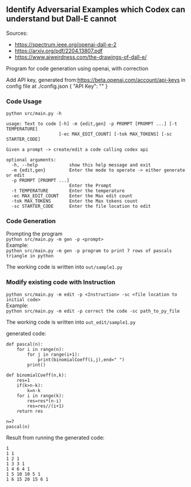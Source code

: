 ## Identify Adversarial Examples which Codex can understand but Dall-E cannot



Sources:
* https://spectrum.ieee.org/openai-dall-e-2
* https://arxiv.org/pdf/2204.13807.pdf
* https://www.aiweirdness.com/the-drawings-of-dall-e/

Program for code generation using openai, with correction

Add API key, generated from:https://beta.openai.com/account/api-keys in config file at ./config.json
{
  "API Key": "<OPENAI-API key>"
}

### Code Usage
```
python src/main.py -h

usage: Text to code [-h] -m {edit,gen} -p PROMPT [PROMPT ...] [-t TEMPERATURE]
                    [-ec MAX_EDIT_COUNT] [-tok MAX_TOKENS] [-sc STARTER_CODE]

Given a prompt -> create/edit a code calling codex api

optional arguments:
  -h, --help            show this help message and exit
  -m {edit,gen}         Enter the mode to operate -> either generate or edit
  -p PROMPT [PROMPT ...]
                        Enter the Prompt
  -t TEMPERATURE        Enter the temperature
  -ec MAX_EDIT_COUNT    Enter the Max edit count
  -tok MAX_TOKENS       Enter the Max tokens count
  -sc STARTER_CODE      Enter the file location to edit
```


### Code Generation

Prompting the program<br>
```python src/main.py -m gen -p <prompt>```
<br>
Example:<br>
```python src/main.py -m gen -p program to print 7 rows of pascals triangle in python ```
<br>

The working code is written into ```out/sample1.py```

### Modify existing code with Instruction

```python src/main.py -m edit -p <Instruction> -sc <file location to initial code>```
<br>
Example:<br>
```python src/main.py -m edit -p correct the code -sc path_to_py_file ```
<br>

The working code is written into ```out_edit/sample1.py```

generated code:

```
def pascal(n):
    for i in range(n):
        for j in range(i+1):
            print(binomialCoeff(i,j),end=" ")
        print()

def binomialCoeff(n,k):
    res=1
    if(k>n-k):
        k=n-k
    for i in range(k):
        res=res*(n-i)
        res=res//(i+1)
    return res

n=7
pascal(n)
```
Result from running the generated code:
```
1 
1 1 
1 2 1 
1 3 3 1 
1 4 6 4 1 
1 5 10 10 5 1 
1 6 15 20 15 6 1 
```
